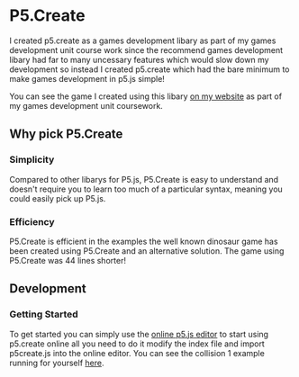 # P5.Create

I created p5.create as a games development libary as part of my games development unit course work since the recommend games development libary had far to many uncessary features which would slow down my development so instead I created p5.create which had the bare minimum to make games development in p5.js simple!

You can see the game I created using this libary [on my website] as part of my games development unit coursework.

## Why pick P5.Create

### Simplicity 

Compared to other libarys for P5.js, P5.Create is easy to understand and doesn't require you to learn too much of a particular syntax, meaning you could easily pick up P5.js.

### Efficiency 

P5.Create is efficient in the examples the well known dinosaur game has been created using P5.Create and an alternative solution. The game using P5.Create was 44 lines shorter!

## Development

### Getting Started

To get started you can simply use the [online p5.js editor] to start using p5.create online all you need to do it modify the index file and import p5create.js into the online editor. You can see the collision 1 example running for yourself [here].




[on my website]: https://gardeningmania.zachmohammed.me/
[here]: https://editor.p5js.org/zach.mohammed/sketches/7E5LGcnEa
[online p5.js editor]: https://editor.p5js.org/

